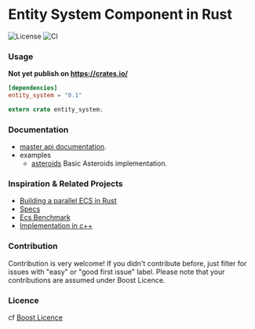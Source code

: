 # Entity System Component in Rust
![License](https://img.shields.io/badge/License-Boost%201.0-lightblue.svg) ![CI](https://github.com/EVaillant/entity-system-rs/workflows/CI/badge.svg)

### Usage

**Not yet publish on https://crates.io/**

```toml
[dependencies]
entity_system = "0.1"
```
```rust
extern crate entity_system;
```

### Documentation

- [master api documentation](https://evaillant.github.io/entity-system-rs/doc/api/entity_system/index.html).
- examples
  - [asteroids](./doc/asteroids.md) Basic Asteroids implementation.

### Inspiration & Related Projects

- [Building a parallel ECS in Rust](http://kvark.github.io/ecs/rust/2017/03/08/specs.html)
- [Specs](https://github.com/amethyst/specs)
- [Ecs Benchmark](https://github.com/lschmierer/ecs_bench)
- [Implementation in c++](https://github.com/EVaillant/entity_system)

### Contribution

Contribution is very welcome! If you didn't contribute before, just filter for issues with "easy" or "good first issue" label. Please note that your contributions are assumed under Boost Licence.

### Licence

cf [Boost Licence](http://www.boost.org/LICENSE_1_0.txt)